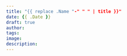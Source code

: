 ```yaml
---
title: "{{ replace .Name "-" " " | title }}"
date: {{ .Date }}
draft: true
author:
tags:
image:
description:
---
```


